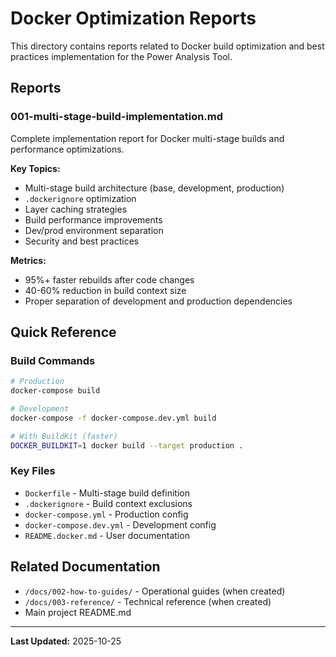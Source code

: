 # Docker Optimization Reports

This directory contains reports related to Docker build optimization and best practices implementation for the Power Analysis Tool.

## Reports

### 001-multi-stage-build-implementation.md

Complete implementation report for Docker multi-stage builds and performance optimizations.

**Key Topics:**
- Multi-stage build architecture (base, development, production)
- `.dockerignore` optimization
- Layer caching strategies
- Build performance improvements
- Dev/prod environment separation
- Security and best practices

**Metrics:**
- 95%+ faster rebuilds after code changes
- 40-60% reduction in build context size
- Proper separation of development and production dependencies

## Quick Reference

### Build Commands

```bash
# Production
docker-compose build

# Development
docker-compose -f docker-compose.dev.yml build

# With BuildKit (faster)
DOCKER_BUILDKIT=1 docker build --target production .
```

### Key Files

- `Dockerfile` - Multi-stage build definition
- `.dockerignore` - Build context exclusions
- `docker-compose.yml` - Production config
- `docker-compose.dev.yml` - Development config
- `README.docker.md` - User documentation

## Related Documentation

- `/docs/002-how-to-guides/` - Operational guides (when created)
- `/docs/003-reference/` - Technical reference (when created)
- Main project README.md

---

**Last Updated:** 2025-10-25
